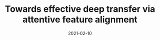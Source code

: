---
title: "Towards effective deep transfer via attentive feature alignment"
collection:  journals
permalink: /publication/Towards_effective
date: 2021-02-10
year: "2021"
venue: "Neural Networks"
city: 
state: ""
thumbnail: "Towards_effective.png"
teaser : 
authors: "Zheng Xie, Zhiquan Wen, Yaowei Wang,  Qingyao Wu, Mingkui Tan"
bibtex: Towards_effective.txt
uri: Towards_effective.pdf
arxiv: 
project: 
source:
poster:
data:
---